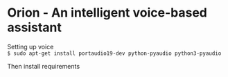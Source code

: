 # Orion - An intelligent voice-based assistant

Setting up voice  
`$ sudo apt-get install portaudio19-dev python-pyaudio python3-pyaudio`

Then install requirements
